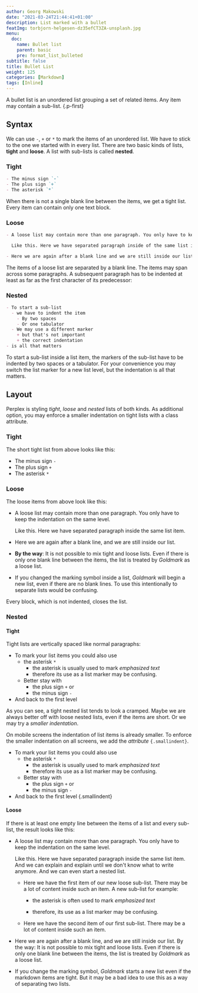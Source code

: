 ```yaml
---
author: Georg Makowski
date: "2021-03-24T21:44:41+01:00"
description: List marked with a bullet
featImg: torbjorn-helgesen-dz35efCT3ZA-unsplash.jpg
menu:
  doc:
    name: Bullet list
    parent: basic
    pre: format_list_bulleted
subtitle: false
title: Bullet List
weight: 125
categories: [Markdown]
tags: [Inline]
---
```


A bullet list is an unordered list grouping a set of related items. Any item may contain a sub-list.
{.p-first} <!--more-->

## Syntax

We can use `-`, `+` or `*` to mark the items of an unordered list. We have to stick to the one we started with in every list. There are two basic kinds of lists, **tight** and **loose**. A list with sub-lists is called **nested**.

### Tight

```md {class="col-left"}
- The minus sign `-`
- The plus sign `+`
- The asterisk `*`
```

When there is not a single blank line between the items, we get a tight list. Every item can contain only one text block.

### Loose

```md
- A loose list may contain more than one paragraph. You only have to keep the indentation on the same level.

  Like this. Here we have separated paragraph inside of the same list item.

- Here we are again after a blank line and we are still inside our list.
```

The items of a loose list are separated by a blank line. The items may span across some paragraphs. A subsequent paragraph has to be indented at least as far as the first character of its predecessor:

### Nested

```md {.left}
- To start a sub-list
  - we have to indent the item
    - By two spaces
    - Or one tabulator
  - We may use a different marker
    + but that's not important
    + the correct indentation
- is all that matters
```

To start a sub-list inside a list item, the markers of the sub-list have to be indented by two spaces or a tabulator. For your convenience you may switch the list marker for a new list level, but the indentation is all that matters.

## Layout

Perplex is styling _tight_, _loose_ and _nested_ lists of both kinds. As additional option, you may enforce a smaller indentation on tight lists with a class attribute.

### Tight

The short tight list from above looks like this:

- The minus sign `-`
- The plus sign `+`
- The asterisk `*`

### Loose

The loose items from above look like this:

- A loose list may contain more than one paragraph. You only have to keep the indentation on the same level.

  Like this. Here we have separated paragraph inside the same list item.

- Here we are again after a blank line, and we are still inside our list.

- **By the way**: It is not possible to mix tight and loose lists. Even if there is only one blank line between the items, the list is treated by _Goldmark_ as a loose list.

- If you changed the marking symbol inside a list, _Goldmark_ will begin a new list, even if there are no blank lines. To use this intentionally to separate lists would be confusing.

Every block, which is not indented, closes the list.

### Nested

#### Tight

Tight lists are vertically spaced like normal paragraphs:

- To mark your list items you could also use
  - the asterisk `*`
    - the asterisk is usually used to mark _emphasized text_
    - therefore its use as a list marker may be confusing.
  - Better stay with
    - the plus sign `+` or
    - the minus sign `-`
- And back to the first level

As you can see, a tight nested list tends to look a cramped. Maybe we are always better off with loose nested lists, even if the items are short. Or we may try a _smaller indentation_.

On mobile screens the indentation of list items is already smaller. To enforce the smaller indentation on all screens, we add the _attribute_ `{.smallindent}`.

- To mark your list items you could also use
  - the asterisk `*`
    - the asterisk is usually used to mark _emphasized text_
    - therefore its use as a list marker may be confusing.
  - Better stay with
    - the plus sign `+` or
    - the minus sign `-`
- And back to the first level
{.smallindent}

#### Loose

If there is at least one empty line between the items of a list and every sub-list, the result looks like this:

- A loose list may contain more than one paragraph. You only have to keep the indentation on the same level.

  Like this. Here we have separated paragraph inside the same list item. And we can explain and explain until we don't know what to write anymore. And we can even start a nested list.

  - Here we have the first item of our new loose sub-list. There may be a lot of content inside such an item. A new sub-list for example:

    - the asterisk is often used to mark _emphasized text_

    - therefore, its use as a list marker may be confusing.

  - Here we have the second item of our first sub-list. There may be a lot of content inside such an item.

- Here we are again after a blank line, and we are still inside our list.
  By the way: It is not possible to mix tight and loose lists. Even if there is only one blank line between the items, the list is treated by _Goldmark_ as a loose list.

- If you change the marking symbol, _Goldmark_ starts a new list even if the
  markdown items are tight. But it may be a bad idea to use this as a way of separating two lists.
